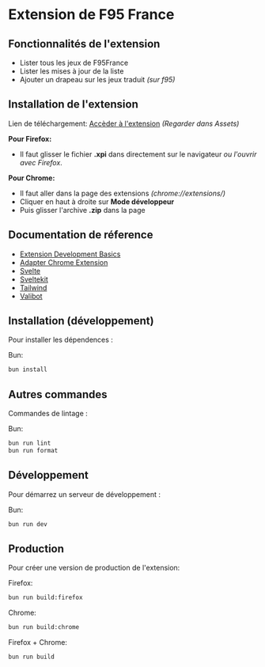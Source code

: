 # Extension de F95 France

## Fonctionnalités de l'extension

- Lister tous les jeux de F95France
- Lister les mises à jour de la liste
- Ajouter un drapeau sur les jeux traduit _(sur f95)_

## Installation de l'extension

Lien de téléchargement: [Accèder à l'extension](https://github.com/Hunteraulo1/f95list-ext/releases) _(Regarder dans Assets)_

**Pour Firefox:**
- Il faut glisser le fichier **.xpi** dans directement sur le navigateur _ou l'ouvrir avec Firefox_.


**Pour Chrome:**
- Il faut aller dans la page des extensions _(chrome://extensions/)_
- Cliquer en haut à droite sur **Mode développeur**
- Puis glisser l'archive **.zip** dans la page

## Documentation de réference

- [Extension Development Basics](https://developer.chrome.com/docs/extensions/mv3/getstarted/development-basics/)
- [Adapter Chrome Extension](https://github.com/michmich112/sveltekit-adapter-chrome-extension#readme)
- [Svelte](https://svelte.dev/docs/)
- [Sveltekit](https://kit.svelte.dev/docs/)
- [Tailwind](https://tailwindcss.com/docs/)
- [Valibot](https://valibot.dev/guides/)

## Installation (développement)

Pour installer les dépendences :

Bun:
```bash
bun install
```

## Autres commandes

Commandes de lintage :

Bun:
```bash
bun run lint
bun run format
```

## Développement

Pour démarrez un serveur de développement :

Bun:
```bash
bun run dev
```

## Production

Pour créer une version de production de l'extension:

Firefox:
```bash
bun run build:firefox
```

Chrome:
```bash
bun run build:chrome
```

Firefox + Chrome:
```bash
bun run build
```
